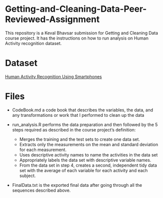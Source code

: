 # Getting-and-Cleaning-Data-Peer-Reviewed-Assignment
This repository is a Keval Bhavsar submission for Getting and Cleaning Data course project. It has the instructions on how to run analysis on Human Activity recognition dataset.

# Dataset
[Human Activity Recognition Using Smartphones](http://archive.ics.uci.edu/ml/datasets/Human+Activity+Recognition+Using+Smartphones)

# Files
* CodeBook.md a code book that describes the variables, the data, and any transformations or work that I performed to clean up the data

* run_analysis.R performs the data preparation and then followed by the 5 steps required as described in the course project’s definition:
  * Merges the training and the test sets to create one data set.
  * Extracts only the measurements on the mean and standard deviation for each measurement.
  * Uses descriptive activity names to name the activities in the data set
  * Appropriately labels the data set with descriptive variable names.
  * From the data set in step 4, creates a second, independent tidy data set with the average of each variable for each activity and each subject.
* FinalData.txt is the exported final data after going through all the sequences described above.
